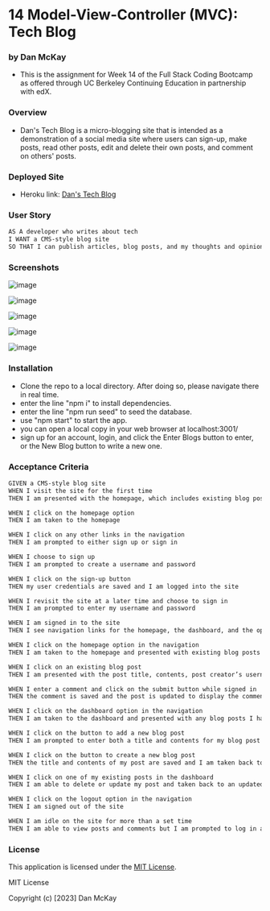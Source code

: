# 14 Model-View-Controller (MVC): Tech Blog

### by Dan McKay

* This is the assignment for Week 14 of the Full Stack Coding Bootcamp as offered through UC Berkeley Continuing Education in partnership with edX.

### Overview
* Dan's Tech Blog is a micro-blogging site that is intended as a demonstration of a social media site where users can sign-up, make posts, read other posts, edit and delete their own posts, and comment on others' posts.

### Deployed Site
* Heroku link: <a href=https://dans-tech-blog-9f4cea4a34ae.herokuapp.com/>Dan's Tech Blog</a>

### User Story

```md
AS A developer who writes about tech
I WANT a CMS-style blog site
SO THAT I can publish articles, blog posts, and my thoughts and opinions
```

### Screenshots
![image](https://github.com/DanielFMcKay/Tech-Blog/assets/123746582/a5679d0d-41f6-46c9-8fa3-28341a9344ea)

![image](https://github.com/DanielFMcKay/Tech-Blog/assets/123746582/b415a81c-bc4d-4a3b-ba2a-194be16a7528)

![image](https://github.com/DanielFMcKay/Tech-Blog/assets/123746582/9152afa0-e2c8-4ba9-a51d-909a6f17a6d5)

![image](https://github.com/DanielFMcKay/Tech-Blog/assets/123746582/dd386aae-cf5d-4db4-86cf-c9f859c02ba4)

![image](https://github.com/DanielFMcKay/Tech-Blog/assets/123746582/ee1a7284-c74f-445d-98a3-a80f8b48e33b)


### Installation
* Clone the repo to a local directory. After doing so, please navigate there in real time.
* enter the line "npm i" to install dependencies.
* enter the line "npm run seed" to seed the database.
* use "npm start" to start the app.
* you can open a local copy in your web browser at localhost:3001/
* sign up for an account, login, and click the Enter Blogs button to enter, or the New Blog button to write a new one.

### Acceptance Criteria

```md
GIVEN a CMS-style blog site
WHEN I visit the site for the first time
THEN I am presented with the homepage, which includes existing blog posts if any have been posted; navigation links for the homepage and the dashboard; and the option to log in

WHEN I click on the homepage option
THEN I am taken to the homepage

WHEN I click on any other links in the navigation
THEN I am prompted to either sign up or sign in

WHEN I choose to sign up
THEN I am prompted to create a username and password

WHEN I click on the sign-up button
THEN my user credentials are saved and I am logged into the site

WHEN I revisit the site at a later time and choose to sign in
THEN I am prompted to enter my username and password

WHEN I am signed in to the site
THEN I see navigation links for the homepage, the dashboard, and the option to log out

WHEN I click on the homepage option in the navigation
THEN I am taken to the homepage and presented with existing blog posts that include the post title and the date created

WHEN I click on an existing blog post
THEN I am presented with the post title, contents, post creator’s username, and date created for that post and have the option to leave a comment

WHEN I enter a comment and click on the submit button while signed in
THEN the comment is saved and the post is updated to display the comment, the comment creator’s username, and the date created

WHEN I click on the dashboard option in the navigation
THEN I am taken to the dashboard and presented with any blog posts I have already created and the option to add a new blog post

WHEN I click on the button to add a new blog post
THEN I am prompted to enter both a title and contents for my blog post

WHEN I click on the button to create a new blog post
THEN the title and contents of my post are saved and I am taken back to an updated dashboard with my new blog post

WHEN I click on one of my existing posts in the dashboard
THEN I am able to delete or update my post and taken back to an updated dashboard

WHEN I click on the logout option in the navigation
THEN I am signed out of the site

WHEN I am idle on the site for more than a set time
THEN I am able to view posts and comments but I am prompted to log in again before I can add, update, or delete posts
```

### License
This application is licensed under the [MIT License](https://choosealicense.com/licenses/mit/).

MIT License

Copyright (c) [2023] Dan McKay
